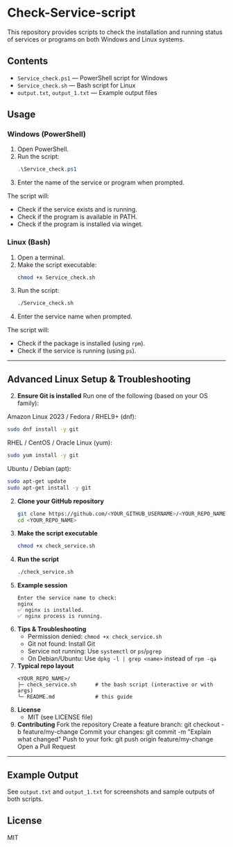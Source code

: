 # Check-Service-script

This repository provides scripts to check the installation and running status of services or programs on both Windows and Linux systems.

## Contents

- `Service_check.ps1` — PowerShell script for Windows
- `Service_check.sh` — Bash script for Linux
- `output.txt`, `output_1.txt` — Example output files

## Usage

### Windows (PowerShell)

1. Open PowerShell.
2. Run the script:
   ```powershell
   .\Service_check.ps1
   ```
3. Enter the name of the service or program when prompted.

The script will:
- Check if the service exists and is running.
- Check if the program is available in PATH.
- Check if the program is installed via winget.

### Linux (Bash)

1. Open a terminal.
2. Make the script executable:
   ```bash
   chmod +x Service_check.sh
   ```
3. Run the script:
   ```bash
   ./Service_check.sh
   ```
4. Enter the service name when prompted.

The script will:
- Check if the package is installed (using `rpm`).
- Check if the service is running (using `ps`).

---

## Advanced Linux Setup & Troubleshooting

2) **Ensure Git is installed**
Run one of the following (based on your OS family):

Amazon Linux 2023 / Fedora / RHEL9+ (dnf):
```bash
sudo dnf install -y git
```
RHEL / CentOS / Oracle Linux (yum):
```bash
sudo yum install -y git
```
Ubuntu / Debian (apt):
```bash
sudo apt-get update
sudo apt-get install -y git
```

2. **Clone your GitHub repository**
   ```bash
   git clone https://github.com/<YOUR_GITHUB_USERNAME>/<YOUR_REPO_NAME>.git
   cd <YOUR_REPO_NAME>
   ```
3. **Make the script executable**
   ```bash
   chmod +x check_service.sh
   ```
4. **Run the script**
   ```bash
   ./check_service.sh
   ```
5. **Example session**
   ```
   Enter the service name to check:
   nginx
   ✅ nginx is installed.
   ✅ nginx process is running.
   ```
6. **Tips & Troubleshooting**
   - Permission denied: `chmod +x check_service.sh`
   - Git not found: Install Git 
   - Service not running: Use `systemctl` or `ps`/`pgrep` 
   - On Debian/Ubuntu: Use `dpkg -l | grep <name>` instead of `rpm -qa`
7. **Typical repo layout**
   ```
   <YOUR_REPO_NAME>/
   ├─ check_service.sh      # the bash script (interactive or with args)
   └─ README.md             # this guide
   ```
8. **License**
   - MIT (see LICENSE file)
9. **Contributing**
    Fork the repository
    Create a feature branch: git checkout -b feature/my-change
    Commit your changes: git commit -m "Explain what changed"
    Push to your fork: git push origin feature/my-change
    Open a Pull Request

---

## Example Output

See `output.txt` and `output_1.txt` for screenshots and sample outputs of both scripts.

## License

MIT
